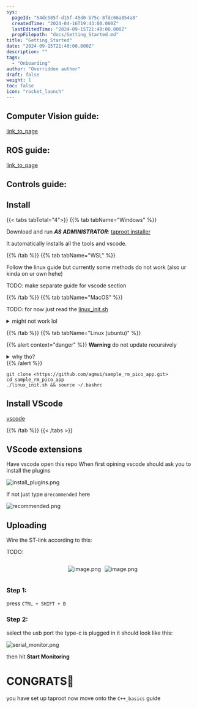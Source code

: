 ```yaml
---
sys:
  pageId: "54dc585f-d15f-45d0-b75c-8fdc66a854a8"
  createdTime: "2024-04-16T19:43:00.000Z"
  lastEditedTime: "2024-09-15T21:40:00.000Z"
  propFilepath: "docs/Getting_Started.md"
title: "Getting_Started"
date: "2024-09-15T21:40:00.000Z"
description: ""
tags:
  - "Onboarding"
author: "Overridden author"
draft: false
weight: 1
toc: false
icon: "rocket_launch"
---
```


## Computer Vision guide:

[link_to_page](86d45bc0-388b-4d26-8848-44f255f73d0e)

## ROS guide:

[link_to_page](3c76c1de-ec8f-46d6-8b0a-294005edc2d5)

## Controls guide:

## Install

{{< tabs tabTotal="4">}}
{{% tab tabName="Windows" %}}

Download and run _**AS ADMINISTRATOR**_: [taproot installer](https://github.com/Thornbots/TeachingFreshies/releases/tag/1.0)

It automatically installs all the tools and vscode.

{{% /tab %}}
{{% tab tabName="WSL" %}}

Follow the linux guide but currently some methods do not work (also ur kinda on ur own hehe)

TODO: make separate guide for vscode section

{{% /tab %}}
{{% tab tabName="MacOS" %}}

TODO: for now just read the [linux_init.sh](https://github.com/agmui/sample_rm_pico_app/blob/main/linux_init.sh)

<details>
<summary>might not work lol</summary>

`brew install libusb pkg-config`

Next install: [vscode](https://code.visualstudio.com/Download)

</details>

{{% /tab %}}
{{% tab tabName="Linux (ubuntu)" %}}

{{% alert context="danger" %}}
**Warning** do not update recursively
<details>
<summary>why tho?</summary>
There are some submodules that may go on for a while (like tinyusb) and I highly
recommend you don't need to get them.
If you want to see what submodules I update just look in `linux_init.sh`
</details>
{{% /alert %}}

```shell
git clone <https://github.com/agmui/sample_rm_pico_app.git>
cd sample_rm_pico_app
./linux_init.sh && source ~/.bashrc
```

## Install VScode

[vscode](https://code.visualstudio.com/Download)

{{% /tab %}}
{{< /tabs >}}

## VScode extensions

Have vscode open this repo
When first opining vscode should ask you to install the plugins

![install_plugins.png](https://prod-files-secure.s3.us-west-2.amazonaws.com/d518164a-d88e-44d1-a4ee-3adb3bd8bce0/89bd30f0-1825-4e77-867b-0a41ce370880/install_plugins.png?X-Amz-Algorithm=AWS4-HMAC-SHA256&X-Amz-Content-Sha256=UNSIGNED-PAYLOAD&X-Amz-Credential=ASIAZI2LB466TIES4PFJ%2F20250319%2Fus-west-2%2Fs3%2Faws4_request&X-Amz-Date=20250319T160943Z&X-Amz-Expires=3600&X-Amz-Security-Token=IQoJb3JpZ2luX2VjEB8aCXVzLXdlc3QtMiJIMEYCIQCwyp%2FvrgpSi78vnYwEOh9iN7TK69lTBrKAGKhh9%2FJSDQIhAKaQ2g6bjihIk%2ByRxaLIsDNnKiDH3PzvJ7BR9W%2BMRJ7qKv8DCHgQABoMNjM3NDIzMTgzODA1Igxt6JlL6SllQ8bu8Lgq3AMxUpUeIzJ6SuODOcqzIULEnUUQBFWGyuU9a2R4pk9G8aNvSecAECvH9E57dJZRmuGibuZHlw%2BzMA0XNbNqWb886wqCjpe1ZStk%2FyYI6n3EjOKhRxT3vOdsRxZ7KC4O%2BoI0c6tngtf97SRQy8JP4RgUDtW0BJ1HnI4xgKDK5MXgHIMTaIxsZwkGIgXRiFS66vKaDEoVUfs%2B3wp8djXZOnaPVulbLtFBP5f2W20V%2Bg3dtqdYXsK3IR2to1avm%2FFeGHbuRzF93OsDPls2%2B%2BumHBz3GakSd5fI19mY4udWza3ViXnKmgEY0ZrG8Lz425p00So6I0Uut%2BNFb1kEVzSBdBFpZ94rAZug0dSAYMWpZ6EZQAhpRdg%2BPzp7pZ%2FeVXZNk%2FRkM5Fn0qHzN7O3CsYQzdUe%2Br39qItCoe6jfydo7tpL08aA%2BB1QrAD9Jpfpr4OCf7NyqTJeHkrB4qVYpgF7%2FgYW%2Ba9%2Br58kvjRAdc%2FtWTpaeM1C9VOc8a1A65B%2FSubhiOnraxpxziv0Mkh5vo0uw%2BTwdKAVcXT9S8JYtYHAZr5Y3H%2F6wY8UChT6zn%2FWPtAurUG0gegnU95%2FeL1ThO%2BWaGCO6Ys19geqyCWLaR9qI0g%2Fo9%2B8Nhk%2FB3WkrlnlGzCFvOu%2BBjqkAZKIjWvKk22K5r6kP3HS0B9YevEu%2Fq7qeuO4LOLRl0miUwmJJC2XuMIMmeui3JSd1rSlJF5qbyAzleWXiYTVtqr7wvUU5YBAfKGnzo79TdvG6tfWeB%2FxZsZXGEfT%2FldqaI%2F6UFLwBGw%2Fu7vgngEtwHiwxTDy0rXAlBKT2ua4qJ7ihaN43%2BAtK87iL%2FSBBF%2FXSVSD1li1kH6epBJG0nYugMFNffAQ&X-Amz-Signature=e5cba1016e81a90440ee01b5eb5d70843815dcc41487750dd468cc8e0827e80d&X-Amz-SignedHeaders=host&x-id=GetObject)

If not just type `@recommended` here  

![recommended.png](https://prod-files-secure.s3.us-west-2.amazonaws.com/d518164a-d88e-44d1-a4ee-3adb3bd8bce0/61e661e9-5d85-4dfc-be0d-8d2097a5e793/recommended.png?X-Amz-Algorithm=AWS4-HMAC-SHA256&X-Amz-Content-Sha256=UNSIGNED-PAYLOAD&X-Amz-Credential=ASIAZI2LB466TIES4PFJ%2F20250319%2Fus-west-2%2Fs3%2Faws4_request&X-Amz-Date=20250319T160943Z&X-Amz-Expires=3600&X-Amz-Security-Token=IQoJb3JpZ2luX2VjEB8aCXVzLXdlc3QtMiJIMEYCIQCwyp%2FvrgpSi78vnYwEOh9iN7TK69lTBrKAGKhh9%2FJSDQIhAKaQ2g6bjihIk%2ByRxaLIsDNnKiDH3PzvJ7BR9W%2BMRJ7qKv8DCHgQABoMNjM3NDIzMTgzODA1Igxt6JlL6SllQ8bu8Lgq3AMxUpUeIzJ6SuODOcqzIULEnUUQBFWGyuU9a2R4pk9G8aNvSecAECvH9E57dJZRmuGibuZHlw%2BzMA0XNbNqWb886wqCjpe1ZStk%2FyYI6n3EjOKhRxT3vOdsRxZ7KC4O%2BoI0c6tngtf97SRQy8JP4RgUDtW0BJ1HnI4xgKDK5MXgHIMTaIxsZwkGIgXRiFS66vKaDEoVUfs%2B3wp8djXZOnaPVulbLtFBP5f2W20V%2Bg3dtqdYXsK3IR2to1avm%2FFeGHbuRzF93OsDPls2%2B%2BumHBz3GakSd5fI19mY4udWza3ViXnKmgEY0ZrG8Lz425p00So6I0Uut%2BNFb1kEVzSBdBFpZ94rAZug0dSAYMWpZ6EZQAhpRdg%2BPzp7pZ%2FeVXZNk%2FRkM5Fn0qHzN7O3CsYQzdUe%2Br39qItCoe6jfydo7tpL08aA%2BB1QrAD9Jpfpr4OCf7NyqTJeHkrB4qVYpgF7%2FgYW%2Ba9%2Br58kvjRAdc%2FtWTpaeM1C9VOc8a1A65B%2FSubhiOnraxpxziv0Mkh5vo0uw%2BTwdKAVcXT9S8JYtYHAZr5Y3H%2F6wY8UChT6zn%2FWPtAurUG0gegnU95%2FeL1ThO%2BWaGCO6Ys19geqyCWLaR9qI0g%2Fo9%2B8Nhk%2FB3WkrlnlGzCFvOu%2BBjqkAZKIjWvKk22K5r6kP3HS0B9YevEu%2Fq7qeuO4LOLRl0miUwmJJC2XuMIMmeui3JSd1rSlJF5qbyAzleWXiYTVtqr7wvUU5YBAfKGnzo79TdvG6tfWeB%2FxZsZXGEfT%2FldqaI%2F6UFLwBGw%2Fu7vgngEtwHiwxTDy0rXAlBKT2ua4qJ7ihaN43%2BAtK87iL%2FSBBF%2FXSVSD1li1kH6epBJG0nYugMFNffAQ&X-Amz-Signature=016e787c86d0a02d6ed374162298059623460c0247840890b7b1ccb8d7c35b11&X-Amz-SignedHeaders=host&x-id=GetObject)

## Uploading

Wire the ST-link according to this:

TODO:

<div style="display: flex;flex-direction: row; column-gap:10px; max-width: 630px;justify-content: center;">
<div>

![image.png](https://prod-files-secure.s3.us-west-2.amazonaws.com/d518164a-d88e-44d1-a4ee-3adb3bd8bce0/210ecb78-1116-4d7b-b9b7-2292f66fa2c2/image.png?X-Amz-Algorithm=AWS4-HMAC-SHA256&X-Amz-Content-Sha256=UNSIGNED-PAYLOAD&X-Amz-Credential=ASIAZI2LB4662K3GT5GN%2F20250319%2Fus-west-2%2Fs3%2Faws4_request&X-Amz-Date=20250319T160945Z&X-Amz-Expires=3600&X-Amz-Security-Token=IQoJb3JpZ2luX2VjEB8aCXVzLXdlc3QtMiJHMEUCIG8dbnbt67M4xeHEhm9g%2BhJL2xAwO%2FzjwpUwhD8Ui4jUAiEAx4pacqKCSQyMOFdQhwCos5eUSxBLv226QMQKfSHQo%2BYq%2FwMIeBAAGgw2Mzc0MjMxODM4MDUiDDp4%2F5TfAyB%2B7vG9uircA8CRBwqQcDjm4k4kFy9aP%2BRJcvpyW%2BruXGfchyZpKqxiONv5Qv8JEfC6ohrOI%2FZ8VQSOGgaQJsjC%2F4LzLXcIYejKB%2F5N0XaU%2B%2B6V9NcxiUOzauVBTHkNLIenVicTOvl%2F%2BSZfQxjrPGJOU8GiUmh9XZBuSuv%2BrQrY9TCwJlOW1XalPTe%2BX4o21YBED5ZhH9d3tuftuqhyKakzEXc2Vme5Aiy3gNs7Xjd3NnCjd5bnvR0rv%2BD6bILZnIspg2R8OK1Nt5H%2FLSSHc6tx1BBuk8aj03n%2B%2BQf6eILUskQXZi4NWF%2BYAhyY88psg62mrdWtT1kiF12IoTJiuhyWhCkvC9s7HaNfWHDpyFfuPE8lZHnI03h4XEW8gzDRKMhiwTllid4L83rQvq0hvCyGh2JStBgD5BuxFlscef6CS9yQKG2Q68E1AO38jUi%2FECTFEspWvke4IUGVIgcV5o%2FI3FoqDfpYKw82Z3kTthBCy8BjM6Yv1GTNgcueZpY3r2rQhMeRAOT0TW%2BDV6hXAmXQK%2Fyk5PJUff5VFwzZDa%2FOYvNH5mwJa4rNJbKCxMf4gVLVPVImf7v%2FWpbpWBb06rKzBILFVhuYD5igc%2FP%2BXB3jbcEwx3Z67d5eoblFXSPsMi%2FHOj%2FjMPu7674GOqUB5wqsWyzuxA2vuL%2Fz%2BYiWQ62RzRJKZdzu17capeMl9JsYCmnfNBUiIBbsUz4eCPkaRzfMmouZ4n%2FcHrG5biR%2BmG%2B7tJLVBS%2BrYWsLl40L8zPGfygoW2u%2FSEYqzIzfVC7Sdh3ug1r7KPT5Dso1aQRTX2ve1tXdYuXCE0QdcRJLSHOTEkvRFJT3rLFy1GxTE77FctSksgNHEAX6goLicfknhDbtqL7%2B&X-Amz-Signature=71fecacc7d76b3eadef891c108c30001ab59523c9bdca971a1f6747190dce586&X-Amz-SignedHeaders=host&x-id=GetObject)

</div>
<div>

![image.png](https://prod-files-secure.s3.us-west-2.amazonaws.com/d518164a-d88e-44d1-a4ee-3adb3bd8bce0/33a0fd0f-8ca6-4a86-8e09-26e95ded1fff/image.png?X-Amz-Algorithm=AWS4-HMAC-SHA256&X-Amz-Content-Sha256=UNSIGNED-PAYLOAD&X-Amz-Credential=ASIAZI2LB466QMVXA5MD%2F20250319%2Fus-west-2%2Fs3%2Faws4_request&X-Amz-Date=20250319T160945Z&X-Amz-Expires=3600&X-Amz-Security-Token=IQoJb3JpZ2luX2VjEB8aCXVzLXdlc3QtMiJGMEQCIB%2BO4UzHUfIl7n2A6C4qFpDZhxXRtBFPGofKXVLwmeq2AiAVdwat1idw9qPLp%2FzwKgv0%2B1zqbCSbNeaBW%2FCjUtJQ9Cr%2FAwh4EAAaDDYzNzQyMzE4MzgwNSIMWgWXaRZOVQ0g%2FE0oKtwDVObyXCHV7JMQM077KpL2SDUaipGn9xHNkb6%2BinIpqMJy6w%2FGXK9AMG5MQmHFdWUiKu60BQfven5K82nGIdbYaRhZDWEImI0yXWU9U9HOMGUjb6jYywHfGgJZJIoMwX5A%2BLPAe49XToau7YjBqL1oNogkKs5fMyahGOBPvR0UJCeKtSJqjoMmGAJD624fR3EPuU6177bStRWiIH%2B75DBw%2BRXcjcVXQknrYnt64p5Nk624zwoUM8i6HxiPeGSs1oeEmeIJk1SMH0b7R0xuzyqgzgztbmQndrLxIXm9mbyqMb1s7DpFLyNHNK6by3P3BjRCQDifkwDRrxewrUfPZxCeTugDg2%2FzbZl1n9pWTMbd%2BmeotUw5JBWPpvelLsS31Pk%2FbU2HXzBRhfZqe2P7t06uRDLcW86%2FL3%2BgKVrU3v0cygQnRvZQV2QkR1KKyyafCaL%2FnVAvQgVCF8kS%2FRzuEKZD%2FZGZEmUNYhihcVBocglErjL79WApTDKPPtpQMy69KcE6d%2F1DVy6ky6ptIXN9mrQK%2F3CJnA4qecFvG3ExL7%2BLi82u8mNhvli0Hb8n0MBRgk05Oz7zFR6ojh6zY3YDMnab52BMwisohCkaUshmdIJkpr74hV%2B2OyW6HHnUPk8wir3rvgY6pgGrI09OUR%2FBDvEBqXW9oO%2BgVOhl0qEZ%2BkgNsGkpcS6bDj4qJHq9oFTpSpt8R4V3Ucn6PATSF6Eek0rsm%2FXRUBl%2BLIeYWlMuVY3ezaIoBNkk4b%2FcdKN6G9jFHibTz7CO41yOlf1bXTR4olkBgiXbE9KhHomPT665mNbUl0mP7ivAh0tvXt6JQl1p1PmVmTewU2JomNskspKV0JpoyyUF%2B0BLi1t6fA1V&X-Amz-Signature=02593bdba16b7ac18b6b1b2b2f46f4d0bf35bd7267cca5fc3f158df7ee6e005a&X-Amz-SignedHeaders=host&x-id=GetObject)

</div>
</div>

### Step 1:

press `CTRL + SHIFT + B`

### Step 2:

select the usb port the type-c is plugged in it should look like this:

![serial_monitor.png](https://prod-files-secure.s3.us-west-2.amazonaws.com/d518164a-d88e-44d1-a4ee-3adb3bd8bce0/f03f4774-05d4-4393-b6a0-d5efb6d315ab/serial_monitor.png?X-Amz-Algorithm=AWS4-HMAC-SHA256&X-Amz-Content-Sha256=UNSIGNED-PAYLOAD&X-Amz-Credential=ASIAZI2LB466TIES4PFJ%2F20250319%2Fus-west-2%2Fs3%2Faws4_request&X-Amz-Date=20250319T160943Z&X-Amz-Expires=3600&X-Amz-Security-Token=IQoJb3JpZ2luX2VjEB8aCXVzLXdlc3QtMiJIMEYCIQCwyp%2FvrgpSi78vnYwEOh9iN7TK69lTBrKAGKhh9%2FJSDQIhAKaQ2g6bjihIk%2ByRxaLIsDNnKiDH3PzvJ7BR9W%2BMRJ7qKv8DCHgQABoMNjM3NDIzMTgzODA1Igxt6JlL6SllQ8bu8Lgq3AMxUpUeIzJ6SuODOcqzIULEnUUQBFWGyuU9a2R4pk9G8aNvSecAECvH9E57dJZRmuGibuZHlw%2BzMA0XNbNqWb886wqCjpe1ZStk%2FyYI6n3EjOKhRxT3vOdsRxZ7KC4O%2BoI0c6tngtf97SRQy8JP4RgUDtW0BJ1HnI4xgKDK5MXgHIMTaIxsZwkGIgXRiFS66vKaDEoVUfs%2B3wp8djXZOnaPVulbLtFBP5f2W20V%2Bg3dtqdYXsK3IR2to1avm%2FFeGHbuRzF93OsDPls2%2B%2BumHBz3GakSd5fI19mY4udWza3ViXnKmgEY0ZrG8Lz425p00So6I0Uut%2BNFb1kEVzSBdBFpZ94rAZug0dSAYMWpZ6EZQAhpRdg%2BPzp7pZ%2FeVXZNk%2FRkM5Fn0qHzN7O3CsYQzdUe%2Br39qItCoe6jfydo7tpL08aA%2BB1QrAD9Jpfpr4OCf7NyqTJeHkrB4qVYpgF7%2FgYW%2Ba9%2Br58kvjRAdc%2FtWTpaeM1C9VOc8a1A65B%2FSubhiOnraxpxziv0Mkh5vo0uw%2BTwdKAVcXT9S8JYtYHAZr5Y3H%2F6wY8UChT6zn%2FWPtAurUG0gegnU95%2FeL1ThO%2BWaGCO6Ys19geqyCWLaR9qI0g%2Fo9%2B8Nhk%2FB3WkrlnlGzCFvOu%2BBjqkAZKIjWvKk22K5r6kP3HS0B9YevEu%2Fq7qeuO4LOLRl0miUwmJJC2XuMIMmeui3JSd1rSlJF5qbyAzleWXiYTVtqr7wvUU5YBAfKGnzo79TdvG6tfWeB%2FxZsZXGEfT%2FldqaI%2F6UFLwBGw%2Fu7vgngEtwHiwxTDy0rXAlBKT2ua4qJ7ihaN43%2BAtK87iL%2FSBBF%2FXSVSD1li1kH6epBJG0nYugMFNffAQ&X-Amz-Signature=6aec82d239c5dae95ff774f257ae414440f538d6eb3eb49a0106dc0dd0a7537d&X-Amz-SignedHeaders=host&x-id=GetObject)

then hit **Start Monitoring**

# CONGRATS🎉

you have set up taproot now move onto the `C++_basics` guide
